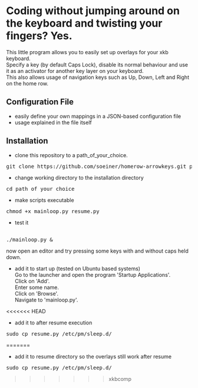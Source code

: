 # Coding without jumping around on the keyboard and twisting your fingers? Yes.
This little program allows you to easily set up overlays for your xkb keyboard.<br>
Specify a key (by default Caps Lock), disable its normal behaviour and use it as an activator for
another key layer on your keyboard.<br>
This also allows usage of navigation keys such as Up, Down, Left and Right on the home row.

## Configuration File
- easily define your own mappings in a JSON-based configuration file
- usage explained in the file itself

## Installation
<!---
you will need xdotool for input manipulation<br>
(if you do not have superuser rights, you can also download it and compile it yourself)
<pre>sudo apt-get install xdotool python-xlib</pre>
-->

- clone this repository to a path_of_your_choice.
<pre>git clone https://github.com/soeiner/homerow-arrowkeys.git path_of_your_choice</pre>

- change working directory to the installation directory
<pre>cd path_of_your_choice</pre>

- make scripts executable
<pre>chmod +x mainloop.py resume.py</pre>

- test it
<pre><br>./mainloop.py &</pre>
now open an editor and try pressing some keys with and without caps held down.

- add it to start up (tested on Ubuntu based systems)<br>
Go to the launcher and open the program 'Startup Applications'.<br>Click on 'Add'.<br>Enter some name.<br>Click on 'Browse'.<br>Navigate to 'mainloop.py'.

<<<<<<< HEAD
- add it to after resume execution
<pre>sudo cp resume.py /etc/pm/sleep.d/</pre>
=======
- add it to resume directory so the overlays still work after resume
<pre>sudo cp resume.py /etc/pm/sleep.d/</pre>
>>>>>>> xkbcomp
